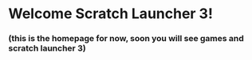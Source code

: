 # Welcome Scratch Launcher 3!
### (this is the homepage for now, soon you will see games and scratch launcher 3)
